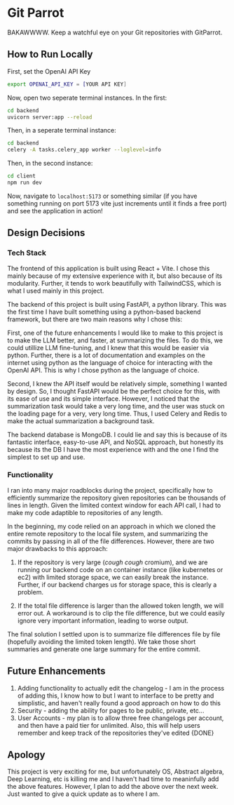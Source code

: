# Git Parrot

BAKAWWWW. Keep a watchful eye on your Git repositories with GitParrot.

## How to Run Locally

First, set the OpenAI API Key

```bash
export OPENAI_API_KEY = [YOUR API KEY]
```

Now, open two seperate terminal instances. In the first:

```bash
cd backend
uvicorn server:app --reload
```

Then, in a seperate terminal instance:

```bash
cd backend
celery -A tasks.celery_app worker --loglevel=info
```

Then, in the second instance:

```bash
cd client
npm run dev
```

Now, navigate to `localhost:5173` or something similar (if you have something running on port 5173 vite just increments until it finds a free port) and see the application in action!

## Design Decisions

### Tech Stack

The frontend of this application is built using React + Vite. I chose this mainly because of my extensive experience with it, but also because of its modularity. Further, it tends to work beautifully with TailwindCSS, which is what I used mainly in this project.

The backend of this project is built using FastAPI, a python library. This was the first time I have built something using a python-based backend framework, but there are two main reasons why I chose this:

First, one of the future enhancements I would like to make to this project is to make the LLM better, and faster, at summarizing the files. To do this, we could utillize LLM fine-tuning, and I knew that this would be easier via python. Further, there is a lot of documentation and examples on the internet using python as the language of choice for interacting with the OpenAI API. This is why I chose python as the language of choice.

Second, I knew the API itself would be relatively simple, something I wanted by design. So, I thought FastAPI would be the perfect choice for this, with its ease of use and its simple interface. However, I noticed that the summarization task would take a very long time, and the user was stuck on the loading page for a very, very long time. Thus, I used Celery and Redis to make the actual summarization a background task.

The backend database is MongoDB. I could lie and say this is because of its fantastic interface, easy-to-use API, and NoSQL approach, but honestly its because its the DB I have the most experience with and the one I find the simplest to set up and use.

### Functionality

I ran into many major roadblocks during the project, specifically how to efficiently summarize the repository given repositories can be thousands of lines in length. Given the limited context window for each API call, I had to make my code adaptible to repositories of any length. 

In the beginning, my code relied on an approach in which we cloned the entire remote repository to the local file system, and summarizing the commits by passing in all of the file differences. However, there are two major drawbacks to this approach:

1. If the repository is very large (*cough cough* cromium), and we are running our backend code on an container instance (like kubernetes or ec2) with limited storage space, we can easily break the instance. Further, if our backend charges us for storage space, this is clearly a problem.

2. If the total file difference is larger than the allowed token length, we will error out. A workaround is to clip the file difference, but we could easily ignore very important information, leading to worse output.

The final solution I settled upon is to summarize file differences file by file (hopefully avoiding the limited token length). We take those short summaries and generate one large summary for the entire commit.

## Future Enhancements

1. Adding functionality to actually edit the changelog - I am in the process of adding this, I know how to but I want to interface to be pretty and simplistic, and haven't really found a good approach on how to do this
2. Security - adding the ability for pages to be public, private, etc... 
3. User Accounts - my plan is to allow three free changelogs per account, and then have a paid tier for unlimited. Also, this will help users remember and keep track of the repositories they've edited {DONE}

## Apology

This project is very exciting for me, but unfortunately OS, Abstract algebra, Deep Learning, etc is killing me and I haven't had time to meaninfully add the above features. However, I plan to add the above over the next week. Just wanted to give a quick update as to where I am.